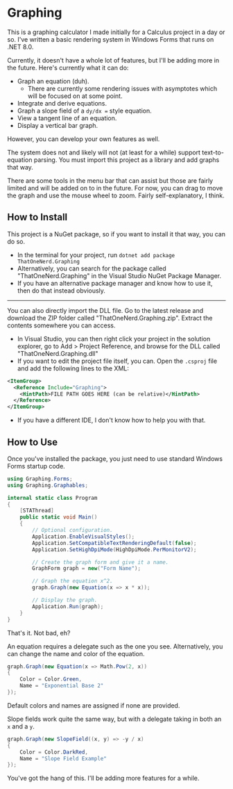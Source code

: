 # Graphing

This is a graphing calculator I made initially for a Calculus project in a day or so. I've written a basic rendering system in Windows Forms that runs on .NET 8.0.

Currently, it doesn't have a whole lot of features, but I'll be adding more in the future. Here's currently what it can do:
- Graph an equation (duh).
    - There are currently some rendering issues with asymptotes which will be focused on at some point.
- Integrate and derive equations.
- Graph a slope field of a `dy/dx =` style equation.
- View a tangent line of an equation.
- Display a vertical bar graph.

However, you can develop your own features as well.

The system does not and likely will not (at least for a while) support text-to-equation parsing. You must import this project as a library and add graphs that way.

There are some tools in the menu bar that can assist but those are fairly limited and will be added on to in the future. For now, you can drag to move the graph and use the mouse wheel to zoom. Fairly self-explanatory, I think.

## How to Install

This project is a NuGet package, so if you want to install it that way, you can do so.

- In the terminal for your project, run `dotnet add package ThatOneNerd.Graphing`
- Alternatively, you can search for the package called "ThatOneNerd.Graphing" in the Visual Studio NuGet Package Manager.
- If you have an alternative package manager and know how to use it, then do that instead obviously.

---

You can also directly import the DLL file. Go to the latest release and download the ZIP folder called "ThatOneNerd.Graphing.zip". Extract the contents somewhere you can access.
- In Visual Studio, you can then right click your project in the solution explorer, go to Add > Project Reference, and browse for the DLL called "ThatOneNerd.Graphing.dll"
- If you want to edit the project file itself, you can. Open the `.csproj` file and add the following lines to the XML:
```xml
<ItemGroup>
  <Reference Include="Graphing">
    <HintPath>FILE PATH GOES HERE (can be relative)</HintPath>
  </Reference>
</ItemGroup>
```
- If you have a different IDE, I don't know how to help you with that.

## How to Use

Once you've installed the package, you just need to use standard Windows Forms startup code.

```csharp
using Graphing.Forms;
using Graphing.Graphables;

internal static class Program
{
    [STAThread]
    public static void Main()
    {
        // Optional configuration.
        Application.EnableVisualStyles();
        Application.SetCompatibleTextRenderingDefault(false);
        Application.SetHighDpiMode(HighDpiMode.PerMonitorV2);

        // Create the graph form and give it a name.
        GraphForm graph = new("Form Name");

        // Graph the equation x^2.
        graph.Graph(new Equation(x => x * x));

        // Display the graph.
        Application.Run(graph);
    }
}
```

That's it. Not bad, eh?

An equation requires a delegate such as the one you see. Alternatively, you can change the name and color of the equation.
```csharp
graph.Graph(new Equation(x => Math.Pow(2, x))
{
    Color = Color.Green,
    Name = "Exponential Base 2"
});
```

Default colors and names are assigned if none are provided.

Slope fields work quite the same way, but with a delegate taking in both an `x` and a `y`.
```csharp
graph.Graph(new SlopeField((x, y) => -y / x)
{
    Color = Color.DarkRed,
    Name = "Slope Field Example"
});
```

You've got the hang of this. I'll be adding more features for a while.
